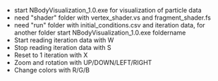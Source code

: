 - start NBodyVisualization_1.0.exe for visualization of particle data
- need "shader" folder with vertex_shader.vs and fragment_shader.fs 
- need "run" folder with initial_conditions.csv and iteration data, for another folder start NBodyVisualization_1.0.exe foldername
- Start reading iteration data with W
- Stop reading iteration data with S
- Reset to 1 iteration with X
- Zoom and rotation with UP/DOWN/LEFT/RIGHT
- Change colors with R/G/B
